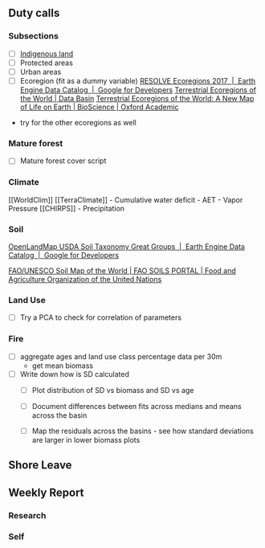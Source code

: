## Duty calls
### Subsections
- [ ] [Indigenous land](https://www.gov.br/funai/pt-br/atuacao/terras-indigenas/geoprocessamento-e-mapas)
- [ ] Protected areas
- [ ] Urban areas
- [ ] Ecoregion (fit as a dummy variable)
[RESOLVE Ecoregions 2017  |  Earth Engine Data Catalog  |  Google for Developers](https://developers.google.com/earth-engine/datasets/catalog/RESOLVE_ECOREGIONS_2017)
[Terrestrial Ecoregions of the World | Data Basin](https://databasin.org/datasets/68635d7c77f1475f9b6c1d1dbe0a4c4c/)
[Terrestrial Ecoregions of the World: A New Map of Life on Earth | BioScience | Oxford Academic](https://academic.oup.com/bioscience/article/51/11/933/227116)
- try for the other ecoregions as well

### Mature forest
- [ ] Mature forest cover script

### Climate
[[WorldClim]]
[[TerraClimate]]
	- Cumulative water deficit
	- AET
	- Vapor Pressure
[[CHIRPS]]
	- Precipitation
### Soil
[OpenLandMap USDA Soil Taxonomy Great Groups  |  Earth Engine Data Catalog  |  Google for Developers](https://developers.google.com/earth-engine/datasets/catalog/OpenLandMap_SOL_SOL_GRTGROUP_USDA-SOILTAX_C_v01)

[FAO/UNESCO Soil Map of the World | FAO SOILS PORTAL | Food and Agriculture Organization of the United Nations](https://www.fao.org/soils-portal/data-hub/soil-maps-and-databases/faounesco-soil-map-of-the-world/en/)

### Land Use
- [ ] Try a PCA to check for correlation of parameters

### Fire

- [ ] aggregate ages and land use class percentage data per 30m
	- get mean biomass
- [ ] Write down how is SD calculated
	- [ ] Plot distribution of SD vs biomass and SD vs age
	- [ ] Document differences between fits across medians and means across the basin
	- [ ] Map the residuals across the basins - see how standard deviations are larger in lower biomass plots


## Shore Leave

## Weekly Report
### Research

### Self

